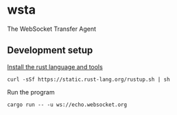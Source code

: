 # wsta

The WebSocket Transfer Agent

## Development setup

[Install the rust language and
tools](https://doc.rust-lang.org/book/getting-started.html#installing-rust)

    curl -sSf https://static.rust-lang.org/rustup.sh | sh

Run the program

    cargo run -- -u ws://echo.websocket.org

